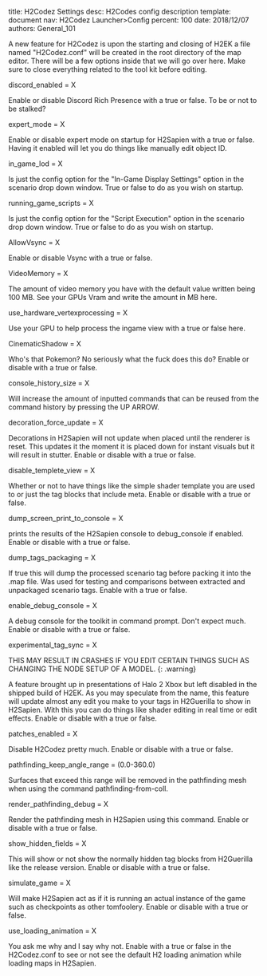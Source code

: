 title:      H2Codez Settings
desc:       H2Codes config description
template:   document
nav:        H2Codez Launcher>Config
percent:    100
date:       2018/12/07
authors:    General_101

A new feature for H2Codez is upon the starting and closing of H2EK a file named "H2Codez.conf" will be created in the root directory of the map editor.
There will be a few options inside that we will go over here. Make sure to close everything related to the tool kit before editing.
 
discord_enabled = X

Enable or disable Discord Rich Presence with a true or false. To be or not to be stalked?
 
expert_mode = X

Enable or disable expert mode on startup for H2Sapien with a true or false. Having it enabled will let you do things like manually edit object ID.
 
in_game_lod = X

Is just the config option for the "In-Game Display Settings" option in the scenario drop down window. True or false to do as you wish on startup.
 
running_game_scripts = X

Is just the config option for the "Script Execution" option in the scenario drop down window. True or false to do as you wish on startup.
 
AllowVsync = X

Enable or disable Vsync with a true or false.
 
VideoMemory = X

The amount of video memory you have with the default value written being 100 MB. See your GPUs Vram and write the amount in MB here.
 
use_hardware_vertexprocessing = X

Use your GPU to help process the ingame view with a true or false here.
 
CinematicShadow = X

Who's that Pokemon? No seriously what the fuck does this do? Enable or disable with a true or false.
 
console_history_size = X

Will increase the amount of inputted commands that can be reused from the command history by pressing the UP ARROW.
 
decoration_force_update = X

Decorations in H2Sapien will not update when placed until the renderer is reset. This updates it the moment it is placed down for instant visuals but it will result in stutter. Enable or disable with a true or false.
 
disable_templete_view = X

Whether or not to have things like the simple shader template you are used to or just the tag blocks that include meta. Enable or disable with a true or false.
 
dump_screen_print_to_console = X

prints the results of the H2Sapien console to debug_console if enabled. Enable or disable with a true or false.
 
dump_tags_packaging = X

If true this will dump the processed scenario tag before packing it into the .map file. Was used for testing and comparisons between extracted and unpackaged scenario tags. Enable with a true or false.
 
enable_debug_console = X

A debug console for the toolkit in command prompt. Don't expect much. Enable or disable with a true or false.
 
experimental_tag_sync = X

THIS MAY RESULT IN CRASHES IF YOU EDIT CERTAIN THINGS SUCH AS CHANGING THE NODE SETUP OF A MODEL.
{: .warning}

A feature brought up in presentations of Halo 2 Xbox but left disabled in the shipped build of H2EK. As you may speculate from the name, this feature will update almost any edit you make to your tags in H2Guerilla to show in H2Sapien.
With this you can do things like shader editing in real time or edit effects. Enable or disable with a true or false.
 
patches_enabled = X

Disable H2Codez pretty much. Enable or disable with a true or false.
 
pathfinding_keep_angle_range = (0.0-360.0)

Surfaces that exceed this range will be removed in the pathfinding mesh when using the command pathfinding-from-coll.
 
render_pathfinding_debug = X

Render the pathfinding mesh in H2Sapien using this command. Enable or disable with a true or false.
 
show_hidden_fields = X

This will show or not show the normally hidden tag blocks from H2Guerilla like the release version. Enable or disable with a true or false.
 
simulate_game = X

Will make H2Sapien act as if it is running an actual instance of the game such as checkpoints as other tomfoolery. Enable or disable with a true or false.
 
use_loading_animation = X

You ask me why and I say why not. Enable with a true or false in the H2Codez.conf to see or not see the default H2 loading animation while loading maps in H2Sapien.